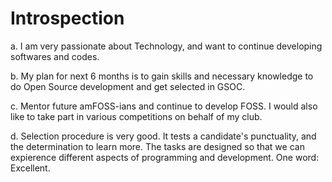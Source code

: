 # Introspection
a. I am very passionate about Technology, and want to continue developing softwares and codes.

b. My plan for next 6 months is to gain skills and necessary knowledge to do Open Source development and get selected in GSOC.

c. Mentor future amFOSS-ians and continue to develop FOSS. I would also like to take part in various competitions on behalf of my club.

d. Selection procedure is very good. It tests a candidate's punctuality, and the determination to learn more. The tasks are designed so that we can expierence different aspects of programming and development. One word: Excellent.

